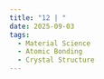 ```yaml
---
title: "12 | "
date: 2025-09-03
tags:
  - Material Science
  - Atomic Bonding
  - Crystal Structure
---
```


> 

